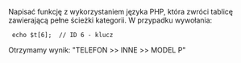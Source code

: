 Napisać funkcję z wykorzystaniem języka PHP, która zwróci tablicę
zawierającą pełne ścieżki kategorii. W przypadku wywołania:


     echo $t[6];  // ID 6 - klucz


Otrzymamy wynik: "TELEFON >> INNE >> MODEL P"

